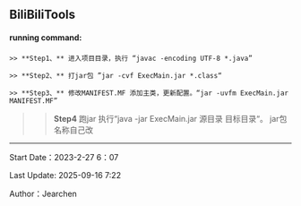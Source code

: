 ## BiliBiliTools

#### running command:
>
    >> **Step1、** 进入项目目录，执行 “javac -encoding UTF-8 *.java”
>
    >> **Step2、** 打jar包 ”jar -cvf ExecMain.jar *.class“
>
    >> **Step3、** 修改MANIFEST.MF 添加主类，更新配置。“jar -uvfm ExecMain.jar MANIFEST.MF”
>
   >> **Step4** 跑jar 执行“java -jar ExecMain.jar 源目录 目标目录“。
    jar包名称自己改
-------------------------------------------------------------------------------------------------------------
Start Date：2023-2-27 6：07

Last Update: 2025-09-16 7:22

Author：Jearchen
